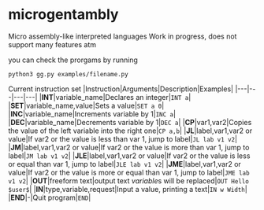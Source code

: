 # microgentambly

Micro assembly-like interpreted languages
Work in progress, does not support many features atm

you can check the prorgams by running
```
python3 gg.py examples/filename.py
```
Current instruction set
|Instruction|Arguments|Description|Examples|
|---|---|---|---|
|**INT**|variable_name|Declares an integer|`INT a`|
|**SET**|variable_name,value|Sets a value|`SET a 0`|
|**INC**|variable_name|Increments variable by 1|`INC a`|
|**DEC**|variable_name|Decrements variable by 1|`DEC a`|
|**CP**|var1,var2|Copies the value of the left variable into the right one|`CP a,b`|
|**JL**|label,var1,var2 or value|If var2 or the value is less than var 1, jump to label|`JL lab v1 v2`|
|**JM**|label,var1,var2 or value|If var2 or the value is more than var 1, jump to label|`JM lab v1 v2`|
|**JLE**|label,var1,var2 or value|If var2 or the value is less or equal than var 1, jump to label|`JLE lab v1 v2`|
|**JME**|label,var1,var2 or value|If var2 or the value is more or equal than var 1, jump to label|`JME lab v1 v2`|
|**OUT**|freeform text|output text $variable$s will be replaced|`OUT Hello $user$`|
|**IN**|type,variable,request|Input a value, printing a text|`IN w Width`|
|**END**|-|Quit program|`END`|
